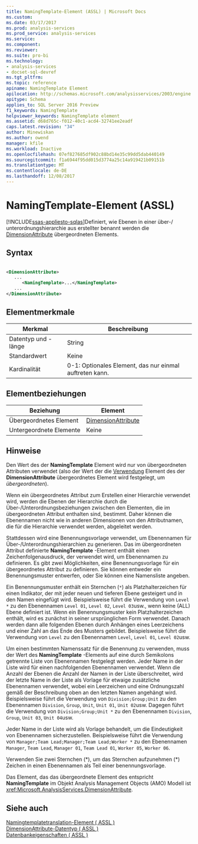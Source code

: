 ```yaml
---
title: NamingTemplate-Element (ASSL) | Microsoft Docs
ms.custom: 
ms.date: 03/17/2017
ms.prod: analysis-services
ms.prod_service: analysis-services
ms.service: 
ms.component: 
ms.reviewer: 
ms.suite: pro-bi
ms.technology:
- analysis-services
- docset-sql-devref
ms.tgt_pltfrm: 
ms.topic: reference
apiname: NamingTemplate Element
apilocation: http://schemas.microsoft.com/analysisservices/2003/engine
apitype: Schema
applies_to: SQL Server 2016 Preview
f1_keywords: NamingTemplate
helpviewer_keywords: NamingTemplate element
ms.assetid: d68d765c-f012-40c1-acd4-32741ee2eadf
caps.latest.revision: "34"
author: Minewiskan
ms.author: owend
manager: kfile
ms.workload: Inactive
ms.openlocfilehash: 07ef827685df902c88bd14e35c99dd5dab440149
ms.sourcegitcommit: f1a6944f95dd015d3774a25c14a919421b09151b
ms.translationtype: MT
ms.contentlocale: de-DE
ms.lasthandoff: 12/08/2017
---
```

# <a name="namingtemplate-element-assl"></a>NamingTemplate-Element (ASSL)
[!INCLUDE[ssas-appliesto-sqlas](../../../includes/ssas-appliesto-sqlas.md)]Definiert, wie Ebenen in einer über-/ unterordnungshierarchie aus erstellter benannt werden die [DimensionAttribute](../../../analysis-services/scripting/data-type/dimensionattribute-data-type-assl.md) übergeordneten Elements.  
  
## <a name="syntax"></a>Syntax  
  
```xml  
  
<DimensionAttribute>  
   ...  
      <NamingTemplate>...</NamingTemplate>  
   ...  
</DimensionAttribute>  
```  
  
## <a name="element-characteristics"></a>Elementmerkmale  
  
|Merkmal|Beschreibung|  
|--------------------|-----------------|  
|Datentyp und -länge|String|  
|Standardwert|Keine|  
|Kardinalität|0-1: Optionales Element, das nur einmal auftreten kann.|  
  
## <a name="element-relationships"></a>Elementbeziehungen  
  
|Beziehung|Element|  
|------------------|-------------|  
|Übergeordnetes Element|[DimensionAttribute](../../../analysis-services/scripting/data-type/dimensionattribute-data-type-assl.md)|  
|Untergeordnete Elemente|Keine|  
  
## <a name="remarks"></a>Hinweise  
 Den Wert des der **NamingTemplate** Element wird nur von übergeordneten Attributen verwendet (also der Wert der die [Verwendung](../../../analysis-services/scripting/properties/usage-element-dimensionattribute-assl.md) Element des der **DimensionAttribute** übergeordnetes Element wird festgelegt, um *übergeordneten*).  
  
 Wenn ein übergeordnetes Attribut zum Erstellen einer Hierarchie verwendet wird, werden die Ebenen der Hierarchie durch die Über-/Unterordnungsbeziehungen zwischen den Elementen, die im übergeordneten Attribut enthalten sind, bestimmt. Daher können die Ebenennamen nicht wie in anderen Dimensionen von den Attributnamen, die für die Hierarchie verwendet werden, abgeleitet werden.  
  
 Stattdessen wird eine Benennungsvorlage verwendet, um Ebenennamen für Über-/Unterordnungshierarchien zu generieren. Das im übergeordneten Attribut definierte **NamingTemplate** -Element enthält einen Zeichenfolgenausdruck, der verwendet wird, um Ebenennamen zu definieren. Es gibt zwei Möglichkeiten, eine Benennungsvorlage für ein übergeordnetes Attribut zu definieren. Sie können entweder ein Benennungsmuster entwerfen, oder Sie können eine Namensliste angeben.  
  
 Ein Benennungsmuster enthält ein Sternchen (`*`) als Platzhalterzeichen für einen Indikator, der mit jeder neuen und tieferen Ebene gesteigert und in den Namen eingefügt wird. Beispielsweise führt die Verwendung von `Level *` zu den Ebenennamen `Level 01`, `Level 02`, `Level 03`usw., wenn keine (ALL) Ebene definiert ist. Wenn ein Benennungsmuster kein Platzhalterzeichen enthält, wird es zunächst in seiner ursprünglichen Form verwendet. Danach werden dann alle folgenden Ebenen durch Anhängen eines Leerzeichens und einer Zahl an das Ende des Musters gebildet. Beispielsweise führt die Verwendung von `Level` zu den Ebenennamen `Level`, `Level 01`, `Level 02`usw.  
  
 Um einen bestimmten Namenssatz für die Benennung zu verwenden, muss der Wert des **NamingTemplate** -Elements auf eine durch Semikolons getrennte Liste von Ebenennamen festgelegt werden. Jeder Name in der Liste wird für einen nachfolgenden Ebenennamen verwendet. Wenn die Anzahl der Ebenen die Anzahl der Namen in der Liste überschreitet, wird der letzte Name in der Liste als Vorlage für etwaige zusätzliche Ebenennamen verwendet, wobei ein Leerzeichen und eine Ordnungszahl gemäß der Beschreibung oben an den letzten Namen angehängt wird. Beispielsweise führt die Verwendung von `Division;Group;Unit` zu den Ebenennamen `Division`, `Group`, `Unit`, `Unit 01`, `Unit 02`usw. Dagegen führt die Verwendung von `Division;Group;Unit *` zu den Ebenennamen `Division`, `Group`, `Unit 03`, `Unit 04`usw.  
  
 Jeder Name in der Liste wird als Vorlage behandelt, um die Eindeutigkeit von Ebenennamen sicherzustellen. Beispielsweise führt die Verwendung von `Manager;Team Lead;Manager;Team Lead;Worker *` zu den Ebenennamen `Manager`, `Team Lead`, `Manager 01`, `Team Lead 01`, `Worker 05`, `Worker 06`.  
  
 Verwenden Sie zwei Sternchen (*), um das Sternchen aufzunehmen (\*) Zeichen in einen Ebenennamen als Teil einer benennungsvorlage.  
  
 Das Element, das das übergeordnete Element des entspricht **NamingTemplate** im Objekt Analysis Management Objects (AMO) Modell ist <xref:Microsoft.AnalysisServices.DimensionAttribute>.  
  
## <a name="see-also"></a>Siehe auch  
 [Namingtemplatetranslation-Element &#40; ASSL &#41;](../../../analysis-services/scripting/collections/namingtemplatetranslations-element-assl.md)   
 [DimensionAttribute-Datentyp &#40; ASSL &#41;](../../../analysis-services/scripting/data-type/dimensionattribute-data-type-assl.md)   
 [Datenbankeigenschaften &#40; ASSL &#41;](../../../analysis-services/scripting/properties/properties-assl.md)  
  
  
